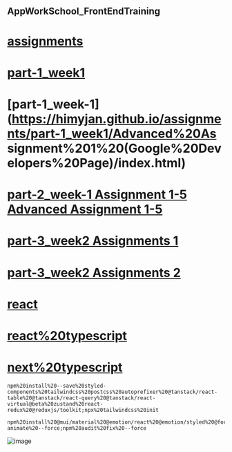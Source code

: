 AppWorkSchool_FrontEndTraining
---

[assignments](https://himyjan.github.io/assignments/)
=

[part-1_week1](https://himyjan.github.io/assignments/part-1_week1/Assignment%201%20(RWD%20Page%20Layout%20in%20pure%20HTML%20and%20CSS)/index.html)
=

[part-1_week-1](https://himyjan.github.io/assignments/part-1_week1/Advanced%20As signment%201%20(Google%20Developers%20Page)/index.html)
=

[part-2_week-1 Assignment 1-5 Advanced Assignment 1-5](https://himyjan.github.io/assignments/part-2_week1/index.html)
=

[part-3_week2 Assignments 1](https://himyjan.github.io/assignments/part-3_week2/Assignment%201%20(HTML%20DOM%20and%20Event%20Handling)/index.html)
=

[part-3_week2 Assignments 2](https://himyjan.github.io/assignments/part-3_week2/Assignment%202%20(HTML%20DOM%20and%20AJAX)/index.html)
=

[react](https://react-three-alpha.vercel.app/)
=

[react%20typescript](https://assignments-nine.vercel.app/)
=

[next%20typescript](https://nexttypescript.vercel.app/)
=

```
npm%20install%20--save%20styled-components%20tailwindcss%20postcss%20autoprefixer%20@tanstack/react-table%20@tanstack/react-query%20@tanstack/react-virtual@beta%20zustand%20react-redux%20@reduxjs/toolkit;npx%20tailwindcss%20init
```
```
npm%20install%20@mui/material%20@emotion/react%20@emotion/styled%20@formkit/auto-animate%20--force;npm%20audit%20fix%20--force
```

![image](https://user-images.githubusercontent.com/51815522/181876347-644d8b96-d098-41ba-a438-eb949fc737c2.png)
